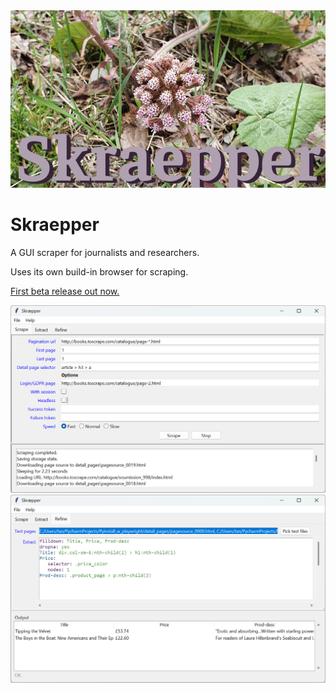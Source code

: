 <img src="https://github.com/tania-andersen/Skraepper/blob/main/splash.png" alt="Splash screen" width="600" />

# Skraepper
A GUI scraper for journalists and researchers.

Uses its own build-in browser for scraping.

[First beta release out now.](https://github.com/tania-andersen/Skraepper/releases/)

<img src="https://github.com/tania-andersen/Skraepper/blob/main/website/scrape-example.png" alt="Scraper interface" width="600" />

<img src="https://github.com/tania-andersen/Skraepper/blob/main/website/extract-example.png" alt="Extraction interface" width="600" />
